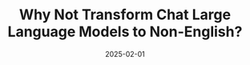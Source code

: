 ---
title: "Why Not Transform Chat Large Language Models to Non-English?"
collection: publications
category: preprint
permalink: /publication/2025-02-transLLM
date: 2025-02-01
venue: 'Preprint'
excerpt: 'Chat large language models (LLMs), fine-tuned from pre-trained models and optimized for alignment with human preferences, excel in following diverse instructions while maintaining consistency with human values. In this paper, we propose the TransLLM framework for transforming chat LLMs from English to other languages using publicly available resources. TransLLM employs the translation chain-of-thought (TCoT) technique, which transfers chat ability through inference-time computation. Specifically, for a query in the target language, TCoT guides the LLM to first generate an English query and response as intermediate transfer steps before producing the final response in the target language. We underscore the necessity of improving the performance of each step in TCoT. However, improvement through continual pre-training (CPT) induces catastrophic forgetting of the original chat ability. To address this issue, we introduce recovery knowledge distillation (RKD), which utilizes data generated by the original chat LLM to recover its chat ability. Experimental results indicate that TransLLM outperforms baseline models across various languages and LLMs while demonstrating adaptability in multilingual settings and generalizability beyond its training tasks. Our analysis elucidates the mechanism by which RKD, in conjunction with LoRA, mitigates catastrophic forgetting.'
paperurl: 'https://arxiv.org/pdf/2405.13923'
bibtexurl: '/files/2025-02-transLLM.bib'
citation: 'Xiang Geng, Ming Zhu, Jiahuan Li, Zhejian Lai, Wei Zou, Shuaijie She, Jiaxin Guo, Xiaofeng Zhao, Yinglu Li, Yuang Li, Chang Su, Yanqing Zhao, Xinglin Lyu, Min Zhang, Jiajun Chen, Hao Yang, and Shujian Huang. 2024. Why Not Transform Chat Large Language Models to Non-English? <i>arXiv preprint arXiv:2405.13923</i>.'
---